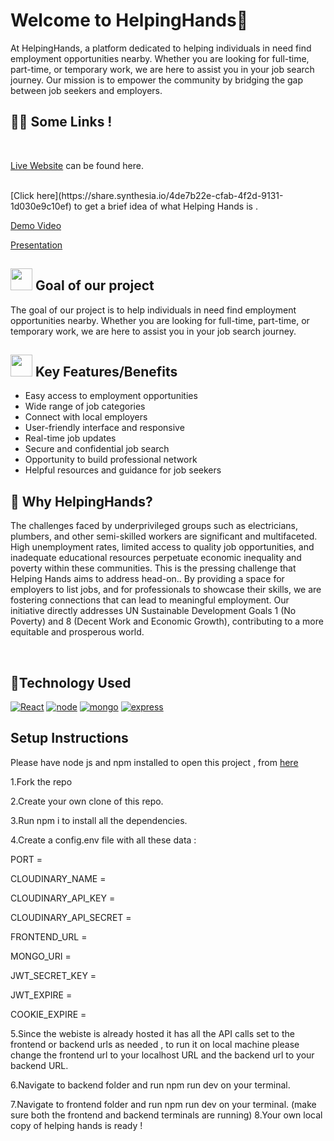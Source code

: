 

<a name="Welcome to HelpingHands"></a>

# Welcome to HelpingHands👋
At HelpingHands, a platform dedicated to helping individuals in need find employment opportunities nearby. Whether you are looking for full-time, part-time, or temporary work, we are here to assist you in your job search journey. Our mission is to empower the community by bridging the gap between job seekers and employers.


<a name="demo"></a>
## 👩‍💻 Some Links !
<br>

[Live Website](https://helping-hands-deployement2.netlify.app) can be found here.

<br>
[Click here](https://share.synthesia.io/4de7b22e-cfab-4f2d-9131-1d030e9c10ef) to get a brief idea of what Helping Hands is .

<br>

[Demo Video](https://youtu.be/3H0Y7zHUB0o)
<br>

 [Presentation](https://www.canva.com/design/DAGDHhIaNDA/PPvNH4KwRYimyqFOLGeZ1g/edit?utm_content=DAGDHhIaNDA&utm_campaign=designshare&utm_medium=link2&utm_source=sharebutton) 
<br>


<div>
  <h2><img src="https://github.com/Meetjain1/wanderlust/assets/133582566/4a07b161-b8d6-4803-804a-3b0db699023e" width="35" height="35"> Goal of our project </h2>
</div>

The goal of our project is to help individuals in need find employment opportunities nearby. Whether you are looking for full-time, part-time, or temporary work, we are here to assist you in your job search journey.

<div>
    <h2><img src="https://github.com/Meetjain1/wanderlust/assets/133582566/1ee5934a-27be-4502-a7bf-e6a8c78fe5a3" width="35" height="35"> Key Features/Benefits</h2>
</div>

- Easy access to employment opportunities
- Wide range of job categories
- Connect with local employers
- User-friendly interface and responsive 
- Real-time job updates
- Secure and confidential job search
- Opportunity to build professional network
- Helpful resources and guidance for job seekers


## 🤔 Why HelpingHands? 
The challenges faced by underprivileged groups such as electricians, plumbers, and other semi-skilled workers are significant and multifaceted. High unemployment rates, limited access to quality job opportunities, and inadequate educational resources perpetuate economic inequality and poverty within these communities. This is the pressing challenge that Helping Hands aims to address head-on.. By providing a space for employers to list jobs, and for professionals to showcase their skills, we are fostering connections that can lead to meaningful employment. Our initiative directly addresses UN Sustainable Development Goals 1 (No Poverty) and 8 (Decent Work and Economic Growth), contributing to a more equitable and prosperous world.


<br>

<h2> 🚀Technology Used</h2>

<p>

  <a href="https://www.w3schools.com/js/"><img src="https://img.icons8.com/?size=100&id=bzf0DqjXFHIW&format=png&color=000000" alt="React" /></a>
  <a href="https://www.w3schools.com/js/"><img src="https://img.icons8.com/?size=100&id=FQlr_bFSqEdG&format=png&color=000000" alt="node" /></a>
    <a href="https://www.w3schools.com/js/"><img src="https://img.icons8.com/?size=100&id=bosfpvRzNOG8&format=png&color=000000" alt="mongo" /></a>
    <a href="https://www.w3schools.com/js/"><img src="https://img.icons8.com/?size=100&id=SDVmtZ6VBGXt&format=png&color=000000" alt="express" /></a>





</p>


## Setup Instructions
Please have node js and npm installed to open this project , from [here](https://docs.npmjs.com/downloading-and-installing-node-js-and-npm)

1.Fork the repo

2.Create your own clone of this repo.

3.Run npm i to install all the dependencies.

4.Create a config.env file with all these data :

PORT = 

CLOUDINARY_NAME = 

CLOUDINARY_API_KEY = 

CLOUDINARY_API_SECRET = 

FRONTEND_URL = 

MONGO_URI = 

JWT_SECRET_KEY = 

JWT_EXPIRE = 

COOKIE_EXPIRE = 

5.Since the webiste is already hosted it has all the API calls set to the frontend or backend urls as needed , to run it on local machine please change the frontend url to your localhost URL and the backend url to your backend URL.

6.Navigate to backend folder and run npm run dev on your terminal.

7.Navigate to frontend folder and run npm run dev on your terminal.
(make sure both the frontend and backend terminals are running)
8.Your own local copy of helping hands is ready !



